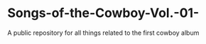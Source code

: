 # Songs-of-the-Cowboy-Vol.-01-
A public repository for all things related to the first cowboy album
